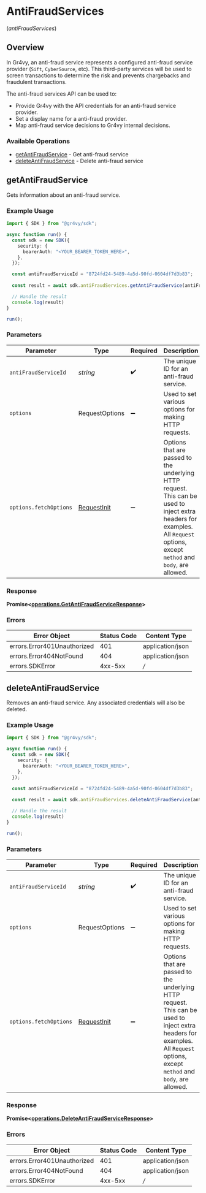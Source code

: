 # AntiFraudServices
(*antiFraudServices*)

## Overview

In Gr4vy, an anti-fraud service represents a configured anti-fraud service
provider (`Sift`, `CyberSource`, etc). This third-party services will be
used to screen transactions to determine the risk and prevents chargebacks
and fraudulent transactions.

The anti-fraud services API can be used to:

* Provide Gr4vy with the API credentials for an anti-fraud service provider.
* Set a display name for a anti-fraud provider.
* Map anti-fraud service decisions to Gr4vy internal decisions.

### Available Operations

* [getAntiFraudService](#getantifraudservice) - Get anti-fraud service
* [deleteAntiFraudService](#deleteantifraudservice) - Delete anti-fraud service

## getAntiFraudService

Gets information about an anti-fraud service.

### Example Usage

```typescript
import { SDK } from "@gr4vy/sdk";

async function run() {
  const sdk = new SDK({
    security: {
      bearerAuth: "<YOUR_BEARER_TOKEN_HERE>",
    },
  });

  const antiFraudServiceId = "8724fd24-5489-4a5d-90fd-0604df7d3b83";
  
  const result = await sdk.antiFraudServices.getAntiFraudService(antiFraudServiceId);

  // Handle the result
  console.log(result)
}

run();
```

### Parameters

| Parameter                                                                                                                                                                      | Type                                                                                                                                                                           | Required                                                                                                                                                                       | Description                                                                                                                                                                    | Example                                                                                                                                                                        |
| ------------------------------------------------------------------------------------------------------------------------------------------------------------------------------ | ------------------------------------------------------------------------------------------------------------------------------------------------------------------------------ | ------------------------------------------------------------------------------------------------------------------------------------------------------------------------------ | ------------------------------------------------------------------------------------------------------------------------------------------------------------------------------ | ------------------------------------------------------------------------------------------------------------------------------------------------------------------------------ |
| `antiFraudServiceId`                                                                                                                                                           | *string*                                                                                                                                                                       | :heavy_check_mark:                                                                                                                                                             | The unique ID for an anti-fraud service.                                                                                                                                       | [object Object]                                                                                                                                                                |
| `options`                                                                                                                                                                      | RequestOptions                                                                                                                                                                 | :heavy_minus_sign:                                                                                                                                                             | Used to set various options for making HTTP requests.                                                                                                                          |                                                                                                                                                                                |
| `options.fetchOptions`                                                                                                                                                         | [RequestInit](https://developer.mozilla.org/en-US/docs/Web/API/Request/Request#options)                                                                                        | :heavy_minus_sign:                                                                                                                                                             | Options that are passed to the underlying HTTP request. This can be used to inject extra headers for examples. All `Request` options, except `method` and `body`, are allowed. |                                                                                                                                                                                |


### Response

**Promise<[operations.GetAntiFraudServiceResponse](../../models/operations/getantifraudserviceresponse.md)>**
### Errors

| Error Object                | Status Code                 | Content Type                |
| --------------------------- | --------------------------- | --------------------------- |
| errors.Error401Unauthorized | 401                         | application/json            |
| errors.Error404NotFound     | 404                         | application/json            |
| errors.SDKError             | 4xx-5xx                     | */*                         |

## deleteAntiFraudService

Removes an anti-fraud service. Any associated credentials
will also be deleted.

### Example Usage

```typescript
import { SDK } from "@gr4vy/sdk";

async function run() {
  const sdk = new SDK({
    security: {
      bearerAuth: "<YOUR_BEARER_TOKEN_HERE>",
    },
  });

  const antiFraudServiceId = "8724fd24-5489-4a5d-90fd-0604df7d3b83";
  
  const result = await sdk.antiFraudServices.deleteAntiFraudService(antiFraudServiceId);

  // Handle the result
  console.log(result)
}

run();
```

### Parameters

| Parameter                                                                                                                                                                      | Type                                                                                                                                                                           | Required                                                                                                                                                                       | Description                                                                                                                                                                    | Example                                                                                                                                                                        |
| ------------------------------------------------------------------------------------------------------------------------------------------------------------------------------ | ------------------------------------------------------------------------------------------------------------------------------------------------------------------------------ | ------------------------------------------------------------------------------------------------------------------------------------------------------------------------------ | ------------------------------------------------------------------------------------------------------------------------------------------------------------------------------ | ------------------------------------------------------------------------------------------------------------------------------------------------------------------------------ |
| `antiFraudServiceId`                                                                                                                                                           | *string*                                                                                                                                                                       | :heavy_check_mark:                                                                                                                                                             | The unique ID for an anti-fraud service.                                                                                                                                       | [object Object]                                                                                                                                                                |
| `options`                                                                                                                                                                      | RequestOptions                                                                                                                                                                 | :heavy_minus_sign:                                                                                                                                                             | Used to set various options for making HTTP requests.                                                                                                                          |                                                                                                                                                                                |
| `options.fetchOptions`                                                                                                                                                         | [RequestInit](https://developer.mozilla.org/en-US/docs/Web/API/Request/Request#options)                                                                                        | :heavy_minus_sign:                                                                                                                                                             | Options that are passed to the underlying HTTP request. This can be used to inject extra headers for examples. All `Request` options, except `method` and `body`, are allowed. |                                                                                                                                                                                |


### Response

**Promise<[operations.DeleteAntiFraudServiceResponse](../../models/operations/deleteantifraudserviceresponse.md)>**
### Errors

| Error Object                | Status Code                 | Content Type                |
| --------------------------- | --------------------------- | --------------------------- |
| errors.Error401Unauthorized | 401                         | application/json            |
| errors.Error404NotFound     | 404                         | application/json            |
| errors.SDKError             | 4xx-5xx                     | */*                         |
